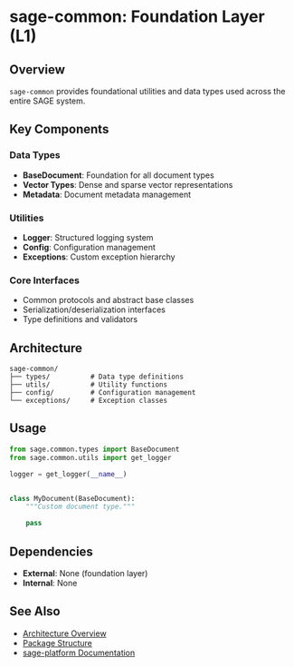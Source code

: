 # sage-common: Foundation Layer (L1)

## Overview

`sage-common` provides foundational utilities and data types used across the entire SAGE system.

## Key Components

### Data Types

- **BaseDocument**: Foundation for all document types
- **Vector Types**: Dense and sparse vector representations
- **Metadata**: Document metadata management

### Utilities

- **Logger**: Structured logging system
- **Config**: Configuration management
- **Exceptions**: Custom exception hierarchy

### Core Interfaces

- Common protocols and abstract base classes
- Serialization/deserialization interfaces
- Type definitions and validators

## Architecture

```
sage-common/
├── types/          # Data type definitions
├── utils/          # Utility functions
├── config/         # Configuration management
└── exceptions/     # Exception classes
```

## Usage

```python
from sage.common.types import BaseDocument
from sage.common.utils import get_logger

logger = get_logger(__name__)


class MyDocument(BaseDocument):
    """Custom document type."""

    pass
```

## Dependencies

- **External**: None (foundation layer)
- **Internal**: None

## See Also

- [Architecture Overview](../../architecture/overview.md)
- [Package Structure](../../architecture/package-structure.md)
- [sage-platform Documentation](../platform/overview.md)
